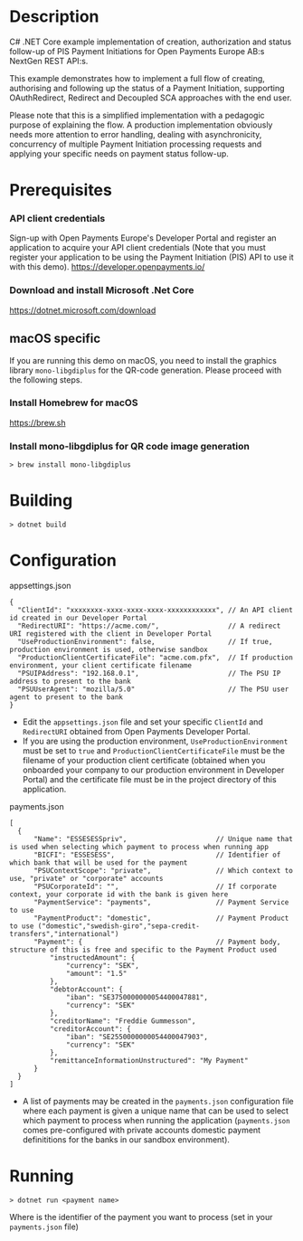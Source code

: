 # Description 
C# .NET Core example implementation of creation, authorization and status follow-up of PIS Payment Initiations for Open Payments Europe AB:s NextGen REST API:s. 

This example demonstrates how to implement a full flow of creating, authorising and following up the status of a Payment Initiation, supporting OAuthRedirect, Redirect and Decoupled SCA approaches with the end user.

Please note that this is a simplified implementation with a pedagogic purpose of explaining the flow. A production implementation obviously needs more attention to error handling, dealing with asynchronicity, concurrency of multiple Payment Initiation processing requests and applying your specific needs on payment status follow-up.

# Prerequisites

### API client credentials
Sign-up with Open Payments Europe's Developer Portal and register an application to acquire your API client credentials (Note that you must register your application to be using the Payment Initiation (PIS) API to use it with this demo).
https://developer.openpayments.io/

### Download and install Microsoft .Net Core 
https://dotnet.microsoft.com/download

## macOS specific
If you are running this demo on macOS, you need to install the graphics library `mono-libgdiplus` for the QR-code generation. Please proceed with the following steps.

### Install Homebrew for macOS
https://brew.sh

### Install mono-libgdiplus for QR code image generation
```
> brew install mono-libgdiplus
```

# Building
```
> dotnet build
```

# Configuration
appsettings.json
```json5
{
  "ClientId": "xxxxxxxx-xxxx-xxxx-xxxx-xxxxxxxxxxxx", // An API client id created in our Developer Portal
  "RedirectURI": "https://acme.com/",                 // A redirect URI registered with the client in Developer Portal
  "UseProductionEnvironment": false,                  // If true, production environment is used, otherwise sandbox
  "ProductionClientCertificateFile": "acme.com.pfx",  // If production environment, your client certificate filename
  "PSUIPAddress": "192.168.0.1",                      // The PSU IP address to present to the bank
  "PSUUserAgent": "mozilla/5.0"                       // The PSU user agent to present to the bank
}
```
* Edit the `appsettings.json` file and set your specific `ClientId` and `RedirectURI` obtained from Open Payments Developer Portal.
* If you are using the production environment, `UseProductionEnvironment` must be set to `true` and `ProductionClientCertificateFile` must be the filename of your production client certificate (obtained when you onboarded your company to our production environment in Developer Portal) and the certificate file must be in the project directory of this application.

payments.json
```json5
[
  {
      "Name": "ESSESESSpriv",                      // Unique name that is used when selecting which payment to process when running app
      "BICFI": "ESSESESS",                         // Identifier of which bank that will be used for the payment
      "PSUContextScope": "private",                // Which context to use, "private" or "corporate" accounts
      "PSUCorporateId": "",                        // If corporate context, your corporate id with the bank is given here
      "PaymentService": "payments",                // Payment Service to use
      "PaymentProduct": "domestic",                // Payment Product to use ("domestic","swedish-giro","sepa-credit-transfers","international")
      "Payment": {                                 // Payment body, structure of this is free and specific to the Payment Product used
          "instructedAmount": {
              "currency": "SEK",
              "amount": "1.5"
          },
          "debtorAccount": {
              "iban": "SE3750000000054400047881",
              "currency": "SEK"
          },
          "creditorName": "Freddie Gummesson",
          "creditorAccount": {
              "iban": "SE2550000000054400047903",
              "currency": "SEK"
          },
          "remittanceInformationUnstructured": "My Payment"
      }
  }
]
```
* A list of payments may be created in the `payments.json` configuration file where each payment is given a unique name that can be used to select which payment to process when running the application (`payments.json` comes pre-configured with private accounts domestic payment definititions for the banks in our sandbox environment).

# Running
```
> dotnet run <payment name>
```
Where <payment name> is the identifier of the payment you want to process (set in your `payments.json` file)
